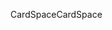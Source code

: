 <span data-ttu-id="23b1f-101">CardSpace</span><span class="sxs-lookup"><span data-stu-id="23b1f-101">CardSpace</span></span>